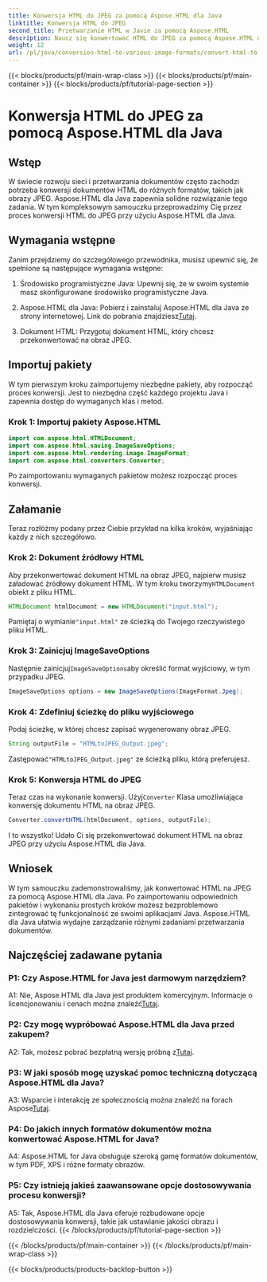 ```yaml
---
title: Konwersja HTML do JPEG za pomocą Aspose.HTML dla Java
linktitle: Konwersja HTML do JPEG
second_title: Przetwarzanie HTML w Javie za pomocą Aspose.HTML
description: Naucz się konwertować HTML do JPEG za pomocą Aspose.HTML dla Java. Przewodnik krok po kroku do bezproblemowego przetwarzania dokumentów.
weight: 12
url: /pl/java/conversion-html-to-various-image-formats/convert-html-to-jpeg/
---
```


{{< blocks/products/pf/main-wrap-class >}}
{{< blocks/products/pf/main-container >}}
{{< blocks/products/pf/tutorial-page-section >}}

# Konwersja HTML do JPEG za pomocą Aspose.HTML dla Java

## Wstęp

W świecie rozwoju sieci i przetwarzania dokumentów często zachodzi potrzeba konwersji dokumentów HTML do różnych formatów, takich jak obrazy JPEG. Aspose.HTML dla Java zapewnia solidne rozwiązanie tego zadania. W tym kompleksowym samouczku przeprowadzimy Cię przez proces konwersji HTML do JPEG przy użyciu Aspose.HTML dla Java. 

## Wymagania wstępne

Zanim przejdziemy do szczegółowego przewodnika, musisz upewnić się, że spełnione są następujące wymagania wstępne:

1. Środowisko programistyczne Java: Upewnij się, że w swoim systemie masz skonfigurowane środowisko programistyczne Java.

2.  Aspose.HTML dla Java: Pobierz i zainstaluj Aspose.HTML dla Java ze strony internetowej. Link do pobrania znajdziesz[Tutaj](https://releases.aspose.com/html/java/).

3. Dokument HTML: Przygotuj dokument HTML, który chcesz przekonwertować na obraz JPEG.

## Importuj pakiety

W tym pierwszym kroku zaimportujemy niezbędne pakiety, aby rozpocząć proces konwersji. Jest to niezbędna część każdego projektu Java i zapewnia dostęp do wymaganych klas i metod.

### Krok 1: Importuj pakiety Aspose.HTML

```java
import com.aspose.html.HTMLDocument;
import com.aspose.html.saving.ImageSaveOptions;
import com.aspose.html.rendering.image.ImageFormat;
import com.aspose.html.converters.Converter;
```

Po zaimportowaniu wymaganych pakietów możesz rozpocząć proces konwersji.

## Załamanie

Teraz rozłóżmy podany przez Ciebie przykład na kilka kroków, wyjaśniając każdy z nich szczegółowo.

### Krok 2: Dokument źródłowy HTML

 Aby przekonwertować dokument HTML na obraz JPEG, najpierw musisz załadować źródłowy dokument HTML. W tym kroku tworzymy`HTMLDocument` obiekt z pliku HTML.

```java
HTMLDocument htmlDocument = new HTMLDocument("input.html");
```

 Pamiętaj o wymianie`"input.html"` ze ścieżką do Twojego rzeczywistego pliku HTML.

### Krok 3: Zainicjuj ImageSaveOptions

 Następnie zainicjuj`ImageSaveOptions`aby określić format wyjściowy, w tym przypadku JPEG.

```java
ImageSaveOptions options = new ImageSaveOptions(ImageFormat.Jpeg);
```

### Krok 4: Zdefiniuj ścieżkę do pliku wyjściowego

Podaj ścieżkę, w której chcesz zapisać wygenerowany obraz JPEG.

```java
String outputFile = "HTMLtoJPEG_Output.jpeg";
```

 Zastępować`"HTMLtoJPEG_Output.jpeg"` ze ścieżką pliku, którą preferujesz.

### Krok 5: Konwersja HTML do JPEG

 Teraz czas na wykonanie konwersji. Użyj`Converter` Klasa umożliwiająca konwersję dokumentu HTML na obraz JPEG.

```java
Converter.convertHTML(htmlDocument, options, outputFile);
```

I to wszystko! Udało Ci się przekonwertować dokument HTML na obraz JPEG przy użyciu Aspose.HTML dla Java.

## Wniosek

W tym samouczku zademonstrowaliśmy, jak konwertować HTML na JPEG za pomocą Aspose.HTML dla Java. Po zaimportowaniu odpowiednich pakietów i wykonaniu prostych kroków możesz bezproblemowo zintegrować tę funkcjonalność ze swoimi aplikacjami Java. Aspose.HTML dla Java ułatwia wydajne zarządzanie różnymi zadaniami przetwarzania dokumentów.

## Najczęściej zadawane pytania

### P1: Czy Aspose.HTML for Java jest darmowym narzędziem?

 A1: Nie, Aspose.HTML dla Java jest produktem komercyjnym. Informacje o licencjonowaniu i cenach można znaleźć[Tutaj](https://purchase.aspose.com/buy).

### P2: Czy mogę wypróbować Aspose.HTML dla Java przed zakupem?

 A2: Tak, możesz pobrać bezpłatną wersję próbną z[Tutaj](https://releases.aspose.com/html/java).

### P3: W jaki sposób mogę uzyskać pomoc techniczną dotyczącą Aspose.HTML dla Java?

A3: Wsparcie i interakcję ze społecznością można znaleźć na forach Aspose[Tutaj](https://forum.aspose.com/).

### P4: Do jakich innych formatów dokumentów można konwertować Aspose.HTML for Java?

A4: Aspose.HTML for Java obsługuje szeroką gamę formatów dokumentów, w tym PDF, XPS i różne formaty obrazów.

### P5: Czy istnieją jakieś zaawansowane opcje dostosowywania procesu konwersji?

A5: Tak, Aspose.HTML dla Java oferuje rozbudowane opcje dostosowywania konwersji, takie jak ustawianie jakości obrazu i rozdzielczości.
{{< /blocks/products/pf/tutorial-page-section >}}

{{< /blocks/products/pf/main-container >}}
{{< /blocks/products/pf/main-wrap-class >}}

{{< blocks/products/products-backtop-button >}}
